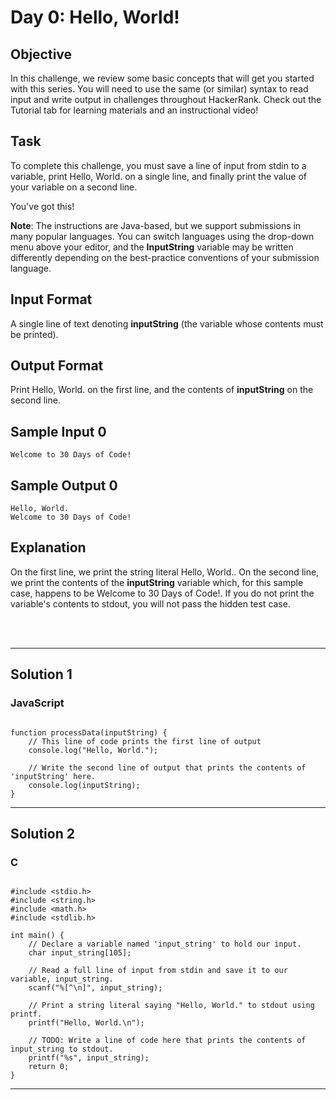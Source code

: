 # Day 0: Hello, World!
## Objective

In this challenge, we review some basic concepts that will get you started with this series. You will need to use the same (or similar) syntax to read input and write output in challenges throughout HackerRank. Check out the Tutorial tab for learning materials and an instructional video!


## Task

To complete this challenge, you must save a line of input from stdin to a variable, print Hello, World. on a single line, and finally print the value of your variable on a second line.

You've got this!

**Note**: The instructions are Java-based, but we support submissions in many popular languages. You can switch languages using the drop-down menu above your editor, and the **InputString** variable may be written differently depending on the best-practice conventions of your submission language.


## Input Format

A single line of text denoting **inputString** (the variable whose contents must be printed).


## Output Format

Print Hello, World. on the first line, and the contents of **inputString** on the second line.


## Sample Input 0

```
Welcome to 30 Days of Code!
```


## Sample Output 0

```
Hello, World. 
Welcome to 30 Days of Code!
```


## Explanation

On the first line, we print the string literal Hello, World.. On the second line, we print the contents of the **inputString** variable which, for this sample case, happens to be Welcome to 30 Days of Code!. If you do not print the variable's contents to stdout, you will not pass the hidden test case.


<br/>
<br/>

---

## Solution 1
### JavaScript

```

function processData(inputString) {
    // This line of code prints the first line of output
    console.log("Hello, World.");
    
    // Write the second line of output that prints the contents of 'inputString' here.
    console.log(inputString);
}

```

---

## Solution 2
### C

```

#include <stdio.h>
#include <string.h>
#include <math.h>
#include <stdlib.h>

int main() {
    // Declare a variable named 'input_string' to hold our input.
    char input_string[105]; 
    
    // Read a full line of input from stdin and save it to our variable, input_string.
    scanf("%[^\n]", input_string); 
    
    // Print a string literal saying "Hello, World." to stdout using printf.
    printf("Hello, World.\n");
    
    // TODO: Write a line of code here that prints the contents of input_string to stdout.
    printf("%s", input_string);
    return 0;
}
```

---
